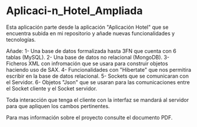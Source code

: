 # Aplicaci-n_Hotel_Ampliada
Esta aplicación parte desde la aplicación "Aplicación Hotel" que se encuentra subida en mi repositorio y añade nuevas funcionalidades y tecnologías.

Añade: 
1- Una base de datos formalizada hasta 3FN que cuenta con 6 tablas (MySQL).
2- Una base de datos no relacional (MongoDB).
3- Ficheros XML con infromación que se usara para construir objetos haciendo uso de SAX.
4- Funcionalidades con "Hibertate" que nos permitira escribir en la base de datos relacional.
5- Sockets que se comunicaran con el Servidor.
6- Objetos "Json" que se usaran para las comunicaciones entre el Socket cliente y el Socket servidor.

Toda interacción que tenga el cliente con la interfaz se mandará al servidor para que apliquen los cambos pertinentes.

Para mas información sobre el proyecto consulte el documento PDF.
